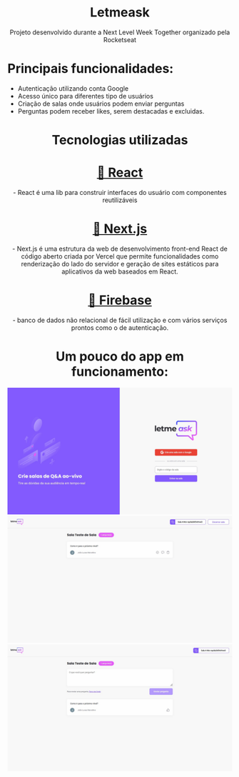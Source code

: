 <h1 align="center">Letmeask</h1>

<p align="center">Projeto desenvolvido durante a Next Level Week Together organizado pela Rocketseat</p>

<h1> Principais funcionalidades: </h1>
<ul>
    <li>Autenticação utilizando conta Google </li>
    <li>Acesso único para diferentes tipo de usuários</li>
    <li>Criação de salas onde usuários podem enviar perguntas</li>
    <li>Perguntas podem receber likes, serem destacadas e excluidas.</li>
</ul>

<h1 align="center">Tecnologias utilizadas </h1>

<h1 align="center">
    <a href="https://pt-br.reactjs.org/">🔗 React</a>
</h1>
<p align="center"> - React é uma lib para construir interfaces do usuário com componentes reutilizáveis</p>

<h1 align="center">
    <a href="https://nextjs.org/">🔗 Next.js</a>
</h1>
<p align="center"> - Next.js é uma estrutura da web de desenvolvimento front-end React de código aberto criada por Vercel que permite funcionalidades como renderização do lado do servidor e geração de sites estáticos para aplicativos da web baseados em React.</p>

<h1 align="center">
    <a href="https://firebase.google.com/"/>🔗 Firebase</a>
</h1>
<p align="center"> - banco de dados não relacional de fácil utilização e com vários serviços prontos como o de autenticação.</p>


<h1 align="center">Um pouco do app em funcionamento: </h1>
<img src="https://github.com/joaomarccelino/nlw-letmeask/blob/master/readmeimages/1.jpg"/>   

<img src="https://github.com/joaomarccelino/nlw-letmeask/blob/master/readmeimages/2.jpg"/> 

<img src="https://github.com/joaomarccelino/nlw-letmeask/blob/master/readmeimages/3.jpg"/> 
